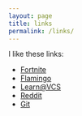 ```yaml
---
layout: page
title: links
permalink: /links/
---
```


I like these links:

* [Fortnite]
* [Flamingo] 
* [Learn@VCS] 
* [Reddit] 
* [Git] 

[Fortnite]: https://epicgames.com
[Flamingo]: https://www.youtube.com/watch?v=rY-FJvRqK0E
[Learn@VCS]: https://learn.vcs.net
[Reddit]: https://reddit.com
[Git]: https://github.io
